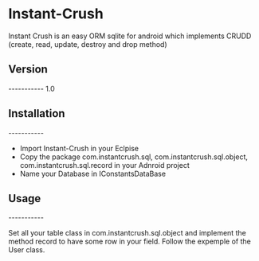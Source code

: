 Instant-Crush
=============

Instant Crush is an easy ORM sqlite for android which implements CRUDD (create, read, update, destroy and drop method)


<h2>Version</h2>
-----------
1.0


<h2>Installation</h2>
-----------

- Import Instant-Crush in your Eclpise
- Copy the package com.instantcrush.sql, com.instantcrush.sql.object, com.instantcrush.sql.record in your Adnroid project
- Name your Database in IConstantsDataBase

<h2>Usage</h2>
-----------

Set all your table class in com.instantcrush.sql.object and implement the method record to have some row in your field.
Follow the expemple of the User class.
